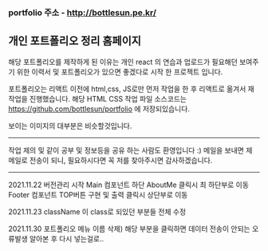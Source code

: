 ### portfolio 주소 - http://bottlesun.pe.kr/
## 개인 포트폴리오 정리 홈페이지

해당 포트폴리오를 제작하게 된 이유는
개인 react 의 연습과 업로드가 필요해던 보여주기 위한 이력서 및 포트폴리오가 있으면 좋겠다로 시작 한 프로젝트 입니다.

포트폴리오는 리액트 이전에 html,css, JS로만 먼저 작업을 한 후 리액트로 옮겨서 재 작업을 진행했습니다.
해당 HTML CSS 작업  파일 소스코드는 https://github.com/bottlesun/portfolio 에 저장되있습니다.

보이는 이미지의 대부분은 비슷할것입니다.

-------------------------------------------------------------------------------

작업 제의 및 같이 공부 및 정보등을 공유 하는 사람도 환영입니다 :)
메일을 보내면 제 메일로 전송이 되니, 필요하시다면 꼭 저를 찾아주시면 감사하겠습니다.

-----

2021.11.22
버전관리 시작
Main 컴포넌트 하단 AboutMe 클릭시 최 하단부로 이동
Footer 컴포넌트 TOP버튼 구현 및 출력 클릭시 상단부로 이동

2021.11.23
className 이 class로 되있던 부분들 전체 수정

2021.11.30
포트폴리오 메뉴 이름 삭제) 해당 부분을 클릭하면 데이터 전송이 안되는 오류발생
알아본 후 다시 넣는걸로..
